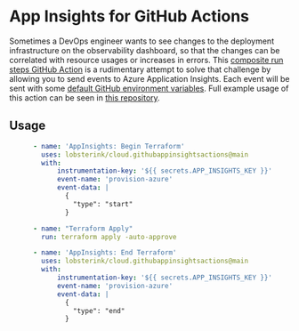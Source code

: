 # App Insights for GitHub Actions
Sometimes a DevOps engineer wants to see changes to the deployment infrastructure on the observability dashboard, so that the changes can be correlated with resource usages or increases in errors. This [composite run steps GitHub Action](https://docs.github.com/en/actions/creating-actions/creating-a-composite-run-steps-action) is a rudimentary attempt to solve that challenge by allowing you to send events to Azure Application Insights. Each event will be sent with some [default GitHub environment variables](https://docs.github.com/en/actions/reference/environment-variables#default-environment-variables). Full example usage of this action can be seen in [this repository](https://github.com/syedhassaanahmed/test-app-insights-event-action).

## Usage
```yaml
      - name: 'AppInsights: Begin Terraform'
        uses: lobsterink/cloud.githubappinsightsactions@main
        with:
            instrumentation-key: '${{ secrets.APP_INSIGHTS_KEY }}'
            event-name: 'provision-azure'
            event-data: |
              {
                "type": "start"
              }

      - name: "Terraform Apply"
        run: terraform apply -auto-approve

      - name: 'AppInsights: End Terraform'
        uses: lobsterink/cloud.githubappinsightsactions@main
        with:
            instrumentation-key: '${{ secrets.APP_INSIGHTS_KEY }}'
            event-name: 'provision-azure'
            event-data: |
              {
                "type": "end"
              }
```
